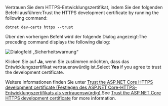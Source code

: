 <span data-ttu-id="8eac2-101">Vertrauen Sie dem HTTPS-Entwicklungszertifikat, indem Sie den folgenden Befehl ausführen:</span><span class="sxs-lookup"><span data-stu-id="8eac2-101">Trust the HTTPS development certificate by running the following command:</span></span>

```console
dotnet dev-certs https --trust
```

<span data-ttu-id="8eac2-102">Über den vorherigen Befehl wird der folgende Dialog angezeigt:</span><span class="sxs-lookup"><span data-stu-id="8eac2-102">The preceding command displays the following dialog:</span></span>

![Dialogfeld „Sicherheitswarnung“](~/getting-started/_static/cert.png)

<span data-ttu-id="8eac2-104">Klicken Sie auf **Ja**, wenn Sie zustimmen möchten, dass das Entwicklungszertifikat vertrauenswürdig ist.</span><span class="sxs-lookup"><span data-stu-id="8eac2-104">Select **Yes** if you agree to trust the development certificate.</span></span>

<span data-ttu-id="8eac2-105">Weitere Informationen finden Sie unter [Trust the ASP.NET Core HTTPS development certificate (Festlegen des ASP.NET Core-HTTPS-Entwicklungszertifikats als vertrauenswürdig)](xref:security/enforcing-ssl#trust-the-aspnet-core-https-development-certificate-on-windows-and-macos).</span><span class="sxs-lookup"><span data-stu-id="8eac2-105">See [Trust the ASP.NET Core HTTPS development certificate](xref:security/enforcing-ssl#trust-the-aspnet-core-https-development-certificate-on-windows-and-macos) for more information.</span></span>